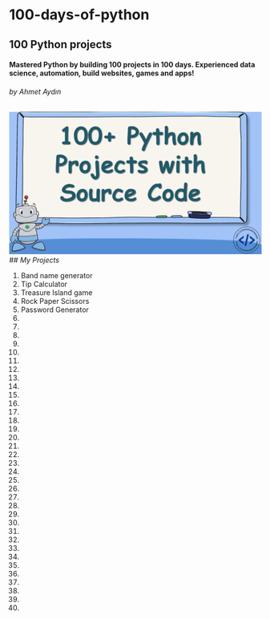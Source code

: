 #                           100-days-of-python
## 100 Python projects
#### Mastered Python by building 100 projects in 100 days. Experienced data science, automation, build websites, games and apps!
###### by Ahmet Aydın
<img src="100_python_projects.jpg">
## <i>My Projects</i>
<ol>
 <li>Band name generator</li>
 <li>Tip Calculator</li>
 <li>Treasure Island game</li>
 <li>Rock Paper Scissors</li>
 <li>Password Generator</li>
 <li>
 <li>
 <li>
 <li>
 <li>
 <li>
 <li>
 <li>
 <li>
 <li>
 <li>
 <li>
 <li>
 <li>
 <li>
 <li>
 <li>
 <li>
 <li>
 <li>
 <li>
 <li>
 <li>
 <li>
 <li>
 <li>
 <li>
 <li>
 <li>
 <li>
 <li>
 <li>
 <li>
 <li>
 <li>
</ol>

